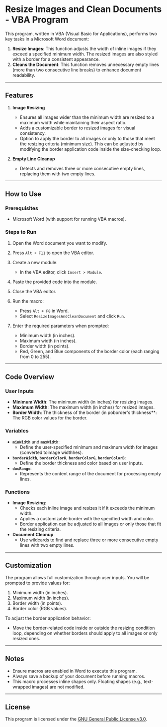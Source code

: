 # Resize Images and Clean Documents - VBA Program

This program, written in VBA (Visual Basic for Applications), performs two key tasks in a Microsoft Word document:

1. **Resize Images**: This function adjusts the width of inline images if they exceed a specified minimum width. The resized images are also styled with a border for a consistent appearance.
2. **Cleans the Document**: This function removes unnecessary empty lines (more than two consecutive line breaks) to enhance document readability.

---

## Features

1. **Image Resizing**
   - Ensures all images wider than the minimum width are resized to a maximum width while maintaining their aspect ratio.
   - Adds a customizable border to resized images for visual consistency.
   - Option to apply the border to all images or only to those that meet the resizing criteria (minimum size). This can be adjusted by modifying the border application code inside the size-checking loop.

2. **Empty Line Cleanup**
   - Detects and removes three or more consecutive empty lines, replacing them with two empty lines.

---

## How to Use

### Prerequisites

- Microsoft Word (with support for running VBA macros).

### Steps to Run

1. Open the Word document you want to modify.
2. Press `Alt + F11` to open the VBA editor.
3. Create a new module:
   - In the VBA editor, click `Insert > Module`.
4. Paste the provided code into the module.
5. Close the VBA editor.
6. Run the macro:
   - Press `Alt + F8` in Word.
   - Select `ResizeImagesAndCleanDocument` and click `Run`.

7. Enter the required parameters when prompted:
   - Minimum width (in inches).
   - Maximum width (in inches).
   - Border width (in points).
   - Red, Green, and Blue components of the border color (each ranging from 0 to 255).

---

## Code Overview

### User Inputs

- **Minimum Width**: The minimum width (in inches) for resizing images.
- **Maximum Width**: The maximum width (in inches) for resized images.
- **Border Width**: The thickness of the border (in poborder's thickness**: The RGB color values for the border.

### Variables

- **`minWidth`** and **`maxWidth`**:
  - Define the user-specified minimum and maximum width for images (converted toimage widthhes).
- **`borderWidth`**, **`borderColorR`**, **`borderColorG`**, **`borderColorB`**:
  - Define the border thickness and color based on user inputs.
- **`docRange`**:
  - Represents the content range of the document for processing empty lines.

### Functions

- **Image Resizing**:
  - Checks each inline image and resizes it if it exceeds the minimum width.
  - Applies a customizable border with the specified width and color.
  - Border application can be adjusted to all images or only those that fit the resizing criteria.
- **Document Cleanup**:
  - Use wildcards to find and replace three or more consecutive empty lines with two empty lines.

---

## Customization

The program allows full customization through user inputs. You will be prompted to provide values for:

1. Minimum width (in inches).
2. Maximum width (in inches).
3. Border width (in points).
4. Border color (RGB values).

To adjust the border application behavior:
- Move the border-related code inside or outside the resizing condition loop, depending on whether borders should apply to all images or only resized ones.

---

## Notes

- Ensure macros are enabled in Word to execute this program.
- Always save a backup of your document before running macros.
- This macro processes inline shapes only. Floating shapes (e.g., text-wrapped images) are not modified.

---

## License

This program is licensed under the [GNU General Public License v3.0](LICENSE).

